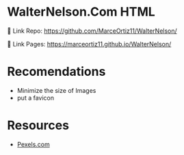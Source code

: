# WalterNelson.Com HTML

👀 Link Repo: https://github.com/MarceOrtiz11/WalterNelson/

🚀 Link Pages: https://marceortiz11.github.io/WalterNelson/

# Recomendations
* Minimize the size of Images
* put a favicon

# Resources
* [Pexels.com](https://www.pexels.com/)
